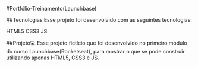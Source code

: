 #Portfólio-Treinamento(Launchbase)

##Tecnologias
Esse projeto foi desenvolvido com as seguintes tecnologias:

HTML5
CSS3
JS

##Projeto💻
Esse projeto fictício que foi desenvolvido no primeiro módulo do curso Launchbase(Rocketseat), para mostrar o que se pode construir utilizando apenas HTML5, CSS3 e JS.
